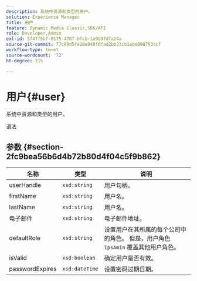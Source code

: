 ```yaml
---
description: 系统中资源和类型的用户。
solution: Experience Manager
title: 用户
feature: Dynamic Media Classic,SDK/API
role: Developer,Admin
exl-id: 5747f5bf-0175-4707-bfcb-1a9b97d7a24a
source-git-commit: 77c88d5fe20e048f6fad2bb23cb1abe090793acf
workflow-type: tm+mt
source-wordcount: '72'
ht-degree: 11%

---
```


# 用户{#user}

系统中资源和类型的用户。

语法

## 参数 {#section-2fc9bea56b6d4b72b80d4f04c5f9b862}

| 名称 | 类型 | 说明 |
|---|---|---|
| userHandle | `xsd:string` | 用户句柄。 |
| firstName | `xsd:string` | 用户名。 |
| lastName | `xsd:string` | 用户名。 |
| 电子邮件 | `xsd:string` | 电子邮件地址。 |
| defaultRole | `xsd:string` | 设置用户在其所属的每个公司中的角色。 但是，用户角色 `IpsAmin` 覆盖其他用户角色。 |
| isValid | `xsd:boolean` | 确定用户是否有效。 |
| passwordExpires | `xsd:dateTime` | 设置密码过期日期。 |
